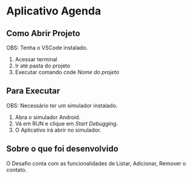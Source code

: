 # Aplicativo Agenda

## Como Abrir Projeto
OBS: Tenha o VSCode instalado.

1. Acessar terminal
2. Ir até pasta do projeto
3. Executar comando code *Nome do projeto*

## Para Executar
OBS: Necessário ter um simulador instalado.

1. Abra o simulador Android.
2. Vá em RUN e clique em *Start Debugging*.
3. O Aplicativo irá abrir no simulador.

## Sobre o que foi desenvolvido

O Desafio conta com as funcionalidades de Listar, Adicionar, Remover o contato. 


